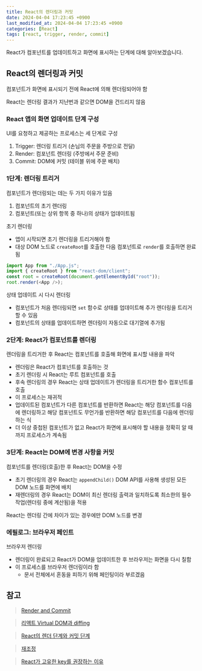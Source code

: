 ```yaml
---
title: React의 렌더링과 커밋
date: 2024-04-04 17:23:45 +0900
last_modified_at: 2024-04-04 17:23:45 +0900
categories: [React]
tags: [react, trigger, render, commit]
---
```


React가 컴포넌트를 업데이트하고 화면에 표시하는 단계에 대해 알아보겠습니다.

## React의 렌더링과 커밋

컴포넌트가 화면에 표시되기 전에 React에 의해 렌더링되어야 함

React는 렌더링 결과가 지난번과 같으면 DOM을 건드리지 않음

### React 앱의 화면 업데이트 단계 구성

UI를 요청하고 제공하는 프로세스는 세 단계로 구성

1. Trigger: 렌더링 트리거 (손님의 주문을 주방으로 전달)
2. Render: 컴포넌트 렌더링 (주방에서 주문 준비)
3. Commit: DOM에 커밋 (테이블 위에 주문 배치)

### 1단계: 렌더링 트리거

컴포넌트가 렌더링되는 데는 두 가지 이유가 있음

1. 컴포넌트의 초기 렌더링
2. 컴포넌트(또는 상위 항목 중 하나)의 상태가 업데이트됨

초기 렌더링

- 앱이 시작되면 초기 렌더링을 트리거해야 함
- 대상 DOM 노드로 `createRoot`를 호출한 다음 컴포넌트로 `render`를 호출하면 완료됨

```javascript
import App from "./App.js";
import { createRoot } from "react-dom/client";
const root = createRoot(document.getElementById("root"));
root.render(<App />);
```

상태 업데이트 시 다시 렌더링

- 컴포넌트가 처음 렌더링되면 `set` 함수로 상태를 업데이트해 추가 렌더링을 트리거할 수 있음
- 컴포넌트의 상태를 업데이트하면 렌더링이 자동으로 대기열에 추가됨

### 2단계: React가 컴포넌트를 렌더링

렌더링을 트리거한 후 React는 컴포넌트를 호출해 화면에 표시할 내용을 파악

- 렌더링은 React가 컴포넌트를 호출하는 것
- 초기 렌더링 시 React는 루트 컴포넌트를 호출
- 후속 렌더링의 경우 React는 상태 업데이트가 렌더링을 트리거한 함수 컴포넌트를 호출
- 이 프로세스는 재귀적
- 업데이트된 컴포넌트가 다른 컴포넌트를 반환하면 React는 해당 컴포넌트를 다음에 렌더링하고 해당 컴포넌트도 무언가를 반환하면 해당 컴포넌트를 다음에 렌더링하는 식
- 더 이상 중첩된 컴포넌트가 없고 React가 화면에 표시해야 할 내용을 정확히 알 때까지 프로세스가 계속됨

### 3단계: React는 DOM에 변경 사항을 커밋

컴포넌트를 렌더링(호출)한 후 React는 DOM을 수정

- 초기 렌더링의 경우 React는 `appendChild()` DOM API를 사용해 생성된 모든 DOM 노드를 화면에 배치
- 재렌더링의 경우 React는 DOM이 최신 렌더링 출력과 일치하도록 최소한의 필수 작업(렌더링 중에 계산됨)을 적용

React는 렌더링 간에 차이가 있는 경우에만 DOM 노드를 변경

### 에필로그: 브라우저 페인트

브라우저 렌더링

- 렌더링이 완료되고 React가 DOM을 업데이트한 후 브라우저는 화면을 다시 칠함
- 이 프로세스를 브라우저 렌더링이라 함
  - 문서 전체에서 혼동을 피하기 위해 페인팅이라 부르겠음

## 참고

> [Render and Commit](https://react.dev/learn/render-and-commit)

> [리액트 Virtual DOM과 diffing](https://joong-sunny.github.io/react/react2/)

> [React의 렌더 단계와 커밋 단계](https://www.moonkorea.dev/React-%EB%A0%8C%EB%8D%94%EB%8B%A8%EA%B3%84-%EC%BB%A4%EB%B0%8B%EB%8B%A8%EA%B3%84)

> [재조정](https://www.moonkorea.dev/React-%EB%A0%8C%EB%8D%94%EB%A7%81-%EC%9E%AC%EC%A1%B0%EC%A0%95)

> [React가 고유한 key를 권장하는 이유](https://www.moonkorea.dev/React-%EB%A0%8C%EB%8D%94%EB%A7%81-%EC%9E%AC%EC%A1%B0%EC%A0%95%EA%B3%BC-key)
